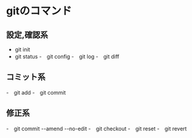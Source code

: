 # gitのコマンド

## 設定,確認系
- git init
- git status
-　git config
-　git log
-　git diff

## コミット系
-　git add 
-　git commit

## 修正系
-　git commit --amend --no-edit
-　git checkout
-　git reset
-　git revert
    
